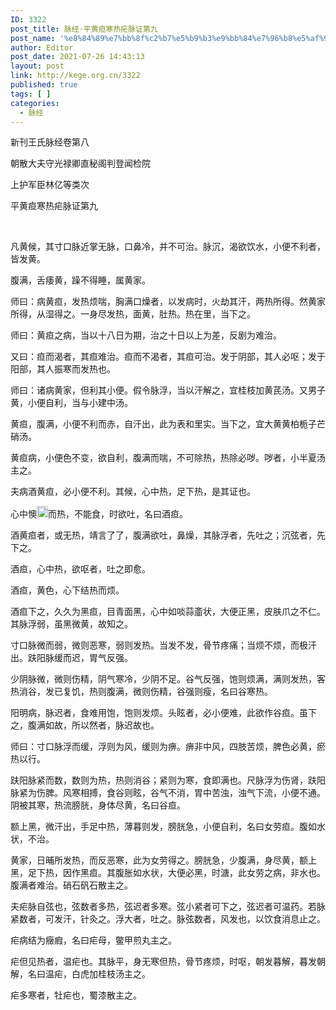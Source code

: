 ```yaml
---
ID: 3322
post_title: 脉经·平黄疸寒热疟脉证第九
post_name: '%e8%84%89%e7%bb%8f%c2%b7%e5%b9%b3%e9%bb%84%e7%96%b8%e5%af%92%e7%83%ad%e7%96%9f%e8%84%89%e8%af%81%e7%ac%ac%e4%b9%9d'
author: Editor
post_date: 2021-07-26 14:43:13
layout: post
link: http://kege.org.cn/3322
published: true
tags: [ ]
categories:
  - 脉经
---
```

新刊王氏脉经卷第八

朝散大夫守光禄卿直秘阁判登闻检院

上护军臣林亿等类次

平黄疸寒热疟脉证第九

&nbsp;
<p class="content">凡黄候，其寸口脉近掌无脉，口鼻冷，并不可治。脉沉，渴欲饮水，小便不利者，皆发黄。</p>
<p class="content">腹满，舌痿黄，躁不得睡，属黄家。</p>
<p class="content">师曰：病黄疸，发热烦喘，胸满口燥者，以发病时，火劫其汗，两热所得。然黄家所得，从湿得之。一身尽发热，面黄，肚热。热在里，当下之。</p>
<p class="content">师曰：黄疸之病，当以十八日为期，治之十日以上为差，反剧为难治。</p>
<p class="content">又曰：疸而渴者，其疸难治。疸而不渴者，其疸可治。发于阴部，其人必呕；发于阳部，其人振寒而发热也。</p>
<p class="content">师曰：诸病黄家，但利其小便。假令脉浮，当以汗解之，宜桂枝加黄芪汤。又男子黄，小便自利，当与小建中汤。</p>
<p class="content">黄疸，腹满，小便不利而赤，自汗出，此为表和里实。当下之，宜大黄黄柏栀子芒硝汤。</p>
<p class="content">黄疸病，小便色不变，欲自利，腹满而喘，不可除热，热除必哕。哕者，小半夏汤主之。</p>
<p class="content">夫病酒黄疸，必小便不利。其候，心中热，足下热，是其证也。</p>
<p class="content">心中懊<img class="picture_character" src="https://rwzyzs.pmphai.com/epub/5cd2470a7d1edc32c10d4456/OEBPS/images/txt008_6.png" alt="img" width="18" height="18" />而热，不能食，时欲吐，名曰酒疸。</p>
<p class="content">酒黄疸者，或无热，靖言了了，腹满欲吐，鼻燥，其脉浮者，先吐之；沉弦者，先下之。</p>
<p class="content">酒疸，心中热，欲呕者，吐之即愈。</p>
<p class="content">酒疸，黄色，心下结热而烦。</p>
<p class="content">酒疸下之，久久为黑疸，目青面黑，心中如啖蒜齑状，大便正黑，皮肤爪之不仁。其脉浮弱，虽黑微黄，故知之。</p>
<p class="content">寸口脉微而弱，微则恶寒，弱则发热。当发不发，骨节疼痛；当烦不烦，而极汗出。趺阳脉缓而迟，胃气反强。</p>
<p class="content">少阴脉微，微则伤精，阴气寒冷，少阴不足。谷气反强，饱则烦满，满则发热，客热消谷，发已复饥，热则腹满，微则伤精，谷强则瘦，名曰谷寒热。</p>
<p class="content">阳明病，脉迟者，食难用饱，饱则发烦。头眩者，必小便难，此欲作谷疸。虽下之，腹满如故，所以然者，脉迟故也。</p>
<p class="content">师曰：寸口脉浮而缓，浮则为风，缓则为痹。痹非中风，四肢苦烦，脾色必黄，瘀热以行。</p>
<p class="content">趺阳脉紧而数，数则为热，热则消谷；紧则为寒，食即满也。尺脉浮为伤肾，趺阳脉紧为伤脾。风寒相搏，食谷则眩，谷气不消，胃中苦浊，浊气下流，小便不通。阴被其寒，热流膀胱，身体尽黄，名曰谷疸。</p>
<p class="content">额上黑，微汗出，手足中热，薄暮则发，膀胱急，小便自利，名曰女劳疸。腹如水状，不治。</p>
<p class="content">黄家，日晡所发热，而反恶寒，此为女劳得之。膀胱急，少腹满，身尽黄，额上黑，足下热，因作黑疸。其腹胀如水状，大便必黑，时溏，此女劳之病，非水也。腹满者难治。硝石矾石散主之。</p>
<p class="content">夫疟脉自弦也，弦数者多热，弦迟者多寒。弦小紧者可下之，弦迟者可温药。若脉紧数者，可发汗，针灸之。浮大者，吐之。脉弦数者，风发也，以饮食消息止之。</p>
<p class="content">疟病结为癥瘕，名曰疟母，鳖甲煎丸主之。</p>
<p class="content">疟但见热者，温疟也。其脉平，身无寒但热，骨节疼烦，时呕，朝发暮解，暮发朝解，名曰温疟，白虎加桂枝汤主之。</p>
<p class="content">疟多寒者，牡疟也，蜀漆散主之。</p>